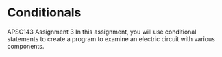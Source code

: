 # Conditionals
APSC143 Assignment 3
In this assignment, you will use conditional statements to create a program to examine an electric circuit with various components.
